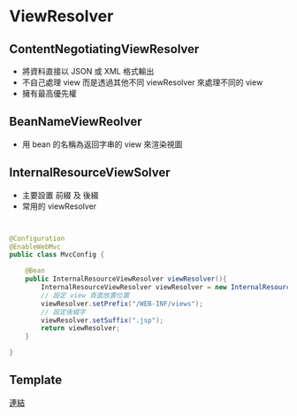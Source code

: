 # ViewResolver

## ContentNegotiatingViewResolver

* 將資料直接以 JSON 或 XML 格式輸出
* 不自己處理 view 而是透過其他不同 viewResolver 來處理不同的 view
* 擁有最高優先權

## BeanNameViewReolver

* 用 bean 的名稱為返回字串的 view 來渲染視圖

## InternalResourceViewSolver

* 主要設置 前綴 及 後綴
* 常用的 viewResolver

```java


@Configuration
@EnableWebMvc
public class MvcConfig {

    @Bean
    public InternalResourceViewResolver viewResolver(){
        InternalResourceViewResolver viewResolver = new InternalResourceViewResolver();
        // 設定 view 頁面放置位置
        viewResolver.setPrefix("/WEB-INF/views");
        // 設定後綴字
        viewResolver.setSuffix(".jsp");
        return viewResolver;
    }

}

```

## Template

[連結](Template.md)
